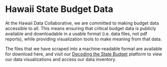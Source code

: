 # Hawaii State Budget Data
At the Hawaii Data Collaborative, we are committed to making budget data accessible to all. This means ensuring that critical budget data is publicly available and downloadable in a usable format (i.e. data files, not pdf reports), while providing visualization tools to make meaning from that data.

The files that we have scraped into a machine-readable format are available for download here, and visit our <a href="https://www.hawaiidata.org/state-budget" target="_blank">Decoding the State Budget</a> platform to view our data visualizations and access our data inventory.
